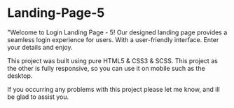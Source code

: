 # Landing-Page-5

"Welcome to Login Landing Page - 5! Our designed landing page provides a seamless login experience for users. With a user-friendly interface. Enter your details and enjoy.

This project was built using pure HTML5 & CSS3 & SCSS.
This project as the other is fully responsive, so you can use it on mobile such as the desktop.

If you occurring any problems with this project please let me know, and ill be glad to assist you.
